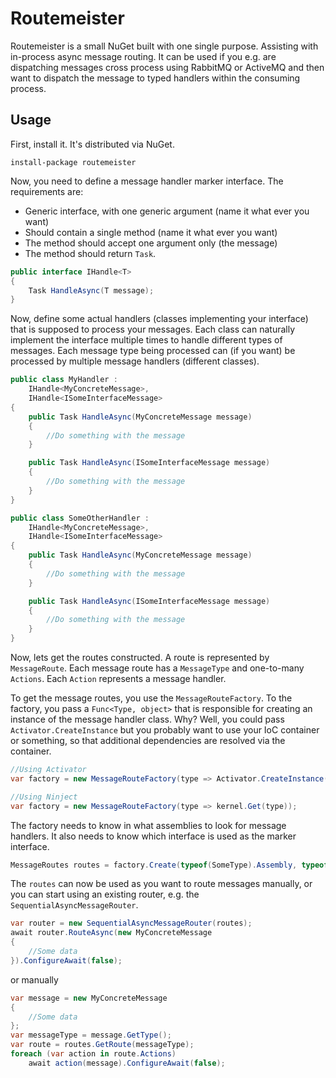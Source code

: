 # Routemeister
Routemeister is a small NuGet built with one single purpose. Assisting with in-process async message routing. It can be used if you e.g. are dispatching messages cross process using RabbitMQ or ActiveMQ and then want to dispatch the message to typed handlers within the consuming process.

## Usage
First, install it. It's distributed via NuGet.

```
install-package routemeister
```

Now, you need to define a message handler marker interface. The requirements are:

- Generic interface, with one generic argument (name it what ever you want)
- Should contain a single method (name it what ever you want)
- The method should accept one argument only (the message)
- The method should return `Task`.

```csharp
public interface IHandle<T>
{
    Task HandleAsync(T message);
}
```

Now, define some actual handlers (classes implementing your interface) that is supposed to process your messages. Each class can naturally implement the interface multiple times to handle different types of messages. Each message type being processed can (if you want) be processed by multiple message handlers (different classes).

```csharp
public class MyHandler :
    IHandle<MyConcreteMessage>,
    IHandle<ISomeInterfaceMessage>
{
    public Task HandleAsync(MyConcreteMessage message)
    {
        //Do something with the message
    }

    public Task HandleAsync(ISomeInterfaceMessage message)
    {
        //Do something with the message
    }
}

public class SomeOtherHandler :
    IHandle<MyConcreteMessage>,
    IHandle<ISomeInterfaceMessage>
{
    public Task HandleAsync(MyConcreteMessage message)
    {
        //Do something with the message
    }

    public Task HandleAsync(ISomeInterfaceMessage message)
    {
        //Do something with the message
    }
}
```

Now, lets get the routes constructed. A route is represented by `MessageRoute`. Each message route has a `MessageType` and one-to-many `Actions`. Each `Action` represents a message handler.

To get the message routes, you use the `MessageRouteFactory`. To the factory, you pass a `Func<Type, object>` that is responsible for creating an instance of the message handler class. Why? Well, you could pass `Activator.CreateInstance` but you probably want to use your IoC container or something, so that additional dependencies are resolved via the container.

```csharp
//Using Activator
var factory = new MessageRouteFactory(type => Activator.CreateInstance(type));

//Using Ninject
var factory = new MessageRouteFactory(type => kernel.Get(type));
```

The factory needs to know in what assemblies to look for message handlers. It also needs to know which interface is used as the marker interface.

```csharp
MessageRoutes routes = factory.Create(typeof(SomeType).Assembly, typeof(IHandle<>));
```

The `routes` can now be used as you want to route messages manually, or you can start using an existing router, e.g. the `SequentialAsyncMessageRouter`.

```csharp
var router = new SequentialAsyncMessageRouter(routes);
await router.RouteAsync(new MyConcreteMessage
{
    //Some data
}).ConfigureAwait(false);
```

or manually

```csharp
var message = new MyConcreteMessage
{
    //Some data
};
var messageType = message.GetType();
var route = routes.GetRoute(messageType);
foreach (var action in route.Actions)
    await action(message).ConfigureAwait(false);
```

